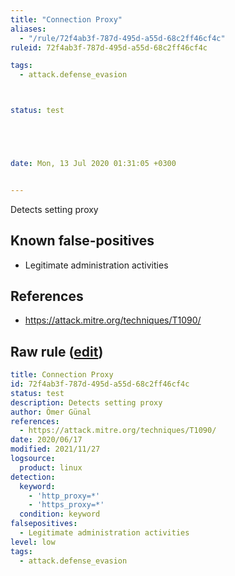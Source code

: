 ```yaml
---
title: "Connection Proxy"
aliases:
  - "/rule/72f4ab3f-787d-495d-a55d-68c2ff46cf4c"
ruleid: 72f4ab3f-787d-495d-a55d-68c2ff46cf4c

tags:
  - attack.defense_evasion



status: test





date: Mon, 13 Jul 2020 01:31:05 +0300


---
```


Detects setting proxy

<!--more-->


## Known false-positives

* Legitimate administration activities



## References

* https://attack.mitre.org/techniques/T1090/


## Raw rule ([edit](https://github.com/SigmaHQ/sigma/edit/master/rules/linux/builtin/lnx_proxy_connection.yml))
```yaml
title: Connection Proxy
id: 72f4ab3f-787d-495d-a55d-68c2ff46cf4c
status: test
description: Detects setting proxy
author: Ömer Günal
references:
  - https://attack.mitre.org/techniques/T1090/
date: 2020/06/17
modified: 2021/11/27
logsource:
  product: linux
detection:
  keyword:
    - 'http_proxy=*'
    - 'https_proxy=*'
  condition: keyword
falsepositives:
  - Legitimate administration activities
level: low
tags:
  - attack.defense_evasion

```
